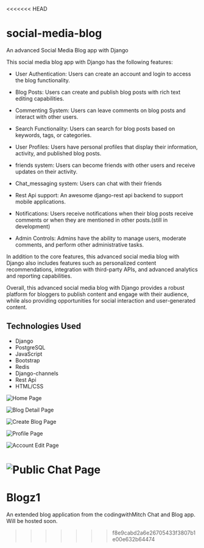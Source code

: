 <<<<<<< HEAD
# social-media-blog
An advanced Social Media Blog app with Django

This social media blog app with Django has the following features:

- User Authentication: Users can create an account and login to access the blog functionality.

- Blog Posts: Users can create and publish blog posts with rich text editing capabilities.

- Commenting System: Users can leave comments on blog posts and interact with other users.

- Search Functionality: Users can search for blog posts based on keywords, tags, or categories.

- User Profiles: Users have personal profiles that display their information, activity, and published blog posts.

- friends system: Users can become friends with other users and receive updates on their activity.

- Chat_messaging system: Users can chat with their friends

- Rest Api support: An awesome django-rest api backend to support mobile applications.

- Notifications: Users receive notifications when their blog posts receive comments or when they are mentioned in other posts.(still in development)

- Admin Controls: Admins have the ability to manage users, moderate comments, and perform other administrative tasks.

In addition to the core features, this advanced social media blog with Django also includes features such as personalized content recommendations, integration with third-party APIs, and advanced analytics and reporting capabilities.

Overall, this advanced social media blog with Django provides a robust platform for bloggers to publish content and engage with their audience, while also providing opportunities for social interaction and user-generated content.

## Technologies Used

- Django
- PostgreSQL
- JavaScript
- Bootstrap
- Redis
- Django-channels
- Rest Api
- HTML/CSS


![Home Page](site-images/detail.png)

![Blog Detail Page](site-images/home.png)

![Create Blog Page](site-images/creating.png)

![Profile Page](site-images/Profile.png)

![Account Edit Page](site-images/Edit_acc.png)

![Public Chat Page](/site-images/public.png)
=======
# Blogz1
An extended blog application from the codingwithMitch Chat and Blog app.
Will be hosted soon.
>>>>>>> f8e9cabd2a6e26705433f3807b1e00e632b64474
